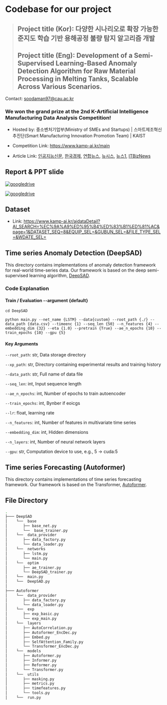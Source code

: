 # Codebase for our project 
> ## Project title (Kor): 다양한 시나리오로 확장 가능한 준지도 학습 기반  용해공정 불량 탐지 알고리즘 개발
> ## Project title (Eng): Development of a Semi-Supervised Learning-Based Anomaly Detection Algorithm for Raw Material Processing in Melting Tanks, Scalable Across Various Scenarios.

Contact: soodaman97@cau.ac.kr 

### We won the **grand prize** at the 2nd K-Artificial Intelligence Manufacturing Data Analysis Competition!

- Hosted by: 중소벤처기업부(Ministry of SMEs and Startups) | 스마트제조혁신추진단(Smart Manufacturing Innovation Promotion Team) | KAIST

- Competition Link: https://www.kamp-ai.kr/main

- Article Link: [인공지능신문](https://www.aitimes.kr/news/articleView.html?idxno=26717), [한국경제](https://www.hankyung.com/article/202212068219Y), [연합뉴스](https://www.yna.co.kr/view/AKR20221206118000003), [뉴시스](https://mobile.newsis.com/view.html?ar_id=NISX20221206_0002113449), [뉴스1](https://www.news1.kr/photos/details/?5725471), [ITBizNews](https://www.itbiznews.com/news/articleView.html?idxno=84606)

## Report & PPT slide
[![googledrive](https://img.shields.io/badge/report-Link-blue)](https://drive.google.com/file/d/1w4SG_naSJWj9bt_5yokr1_OEmg2F0nFb/view?usp=drive_link)
<br>  

[![googledrive](https://img.shields.io/badge/ppt-Link-blue)](https://drive.google.com/file/d/14o0G3dTUR4kE_2bhbnsUjVscPH5IV2xH/view?usp=drive_link)
<br>  

## Dataset 
- Link: https://www.kamp-ai.kr/aidataDetail?AI_SEARCH=%EC%9A%A9%ED%95%B4%ED%83%B1%ED%81%AC&page=1&DATASET_SEQ=8&EQUIP_SEL=&GUBUN_SEL=&FILE_TYPE_SEL=&WDATE_SEL=

## Time series Anomaly Detection (DeepSAD)
This directory contains implementations of anomaly detection framework for real-world time-series data. Our framework is based on the deep semi-supervised learning algorithm, [DeepSAD](https://arxiv.org/abs/1906.02694).

### Code Explanation

#### Train / Evaluation --argument {default}
```
cd DeepSAD

python main.py --net_name {LSTM} --data{custom} --root_path {./} --data_path {data.csv} --timeenc {1} --seq_len {50} --n_features {4} --embedding_dim {32} --eta {1.0} --pretrain {True} --ae_n_epochs {10} --train_epochs {10} --gpu {5}
```

#### Key Arguments
`--root_path`: str, Data storage directory  

`--xp_path`: str, Directory containing experimental results and training history

`--data_path`: str, Full name of data file  

`--seq_len`: int, Input sequence length   

`--ae_n_epochs`: int, Number of epochs to train autoencoder   

`--train_epochs`: int, Bynber if eoicgs 

`--lr`:  float, learning rate

`--n_features`: int, Number of features in multivariate time series  

`--embedding_dim`: int, Hidden dimensions    

`--n_layers`: int, Number of neural network layers    

`--gpu`: str, Computation device to use, e.g., 5 -> cuda:5

## Time series Forecasting (Autoformer)
This directory contains implementations of time series forecasting framework. Our framework is based on the Transformer, [Autoformer](https://arxiv.org/abs/2106.13008).


## File Directory 

```bash
.
├─── DeepSAD
│    └──  base
│       ├── base_net.py
│       └──  base_trainer.py
│    └──  data_provider
│       ├── data_factory.py
│       └── data_loader.py
│    └──  networks
│       ├── lstm.py
│       └── main.py
│    └──  optim
│       ├── ae_trainer.py
│       └── DeepSAD_trainer.py
│    └──  main.py
│    └──  DeepSAD.py
│
├─── Autoformer 
│    └──  data_provider
│       ├── data_factory.py
│       └── data_loader.py
│    └──  exp
│       ├── exp_basic.py
│       └── exp_main.py
│    └──  layers
│       ├── AutoCorrelation.py
│       ├── Autoformer_EncDec.py
│       ├── Embed.py
│       ├── SelfAttention_Family.py
│       └── Transformer_EncDec.py
│    └──  models
│       ├── Autoformer.py
│       ├── Informer.py
│       ├── Reformer.py
│       └── Transformer.py
│    └──  utils
│       ├── masking.py
│       ├── metrics.py
│       ├── timefeatures.py
│       └── tools.py
│    └──  run.py
```